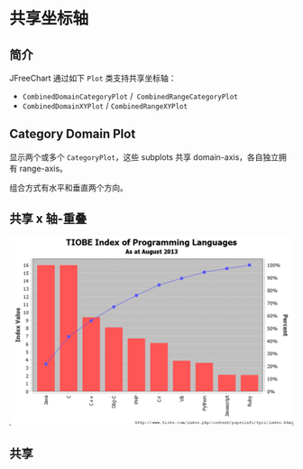 # 共享坐标轴

## 简介

JFreeChart 通过如下 `Plot` 类支持共享坐标轴：

- `CombinedDomainCategoryPlot` /` CombinedRangeCategoryPlot`
- `CombinedDomainXYPlot` / `CombinedRangeXYPlot`

## Category Domain Plot

显示两个或多个 `CategoryPlot`，这些 subplots 共享 domain-axis，各自独立拥有 range-axis。

组合方式有水平和垂直两个方向。



## 共享 x 轴-重叠





<img src="./images/image-20250617190814806.png" alt="image-20250617190814806" style="zoom:50%;" />

## 共享

